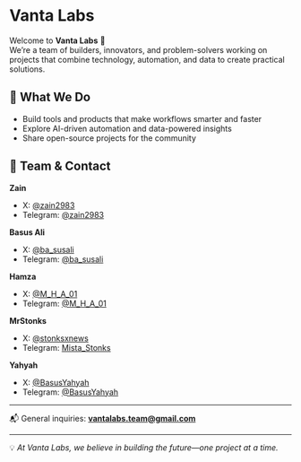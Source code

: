 # Vanta Labs

Welcome to **Vanta Labs** 🚀  
We’re a team of builders, innovators, and problem-solvers working on projects that combine technology, automation, and data to create practical solutions.  

## 🌟 What We Do
- Build tools and products that make workflows smarter and faster  
- Explore AI-driven automation and data-powered insights  
- Share open-source projects for the community  

## 👥 Team & Contact

**Zain**  
- X: [@zain2983](https://x.com/zain2983)  
- Telegram: [@zain2983](https://t.me/zain2983)  

**Basus Ali**  
- X: [@ba_susali](https://x.com/ba_susali)  
- Telegram: [@ba_susali](https://t.me/Basusalee)  

**Hamza**  
- X: [@M_H_A_01](https://x.com/M_H_A_01)  
- Telegram: [@M_H_A_01](https://t.me/hamza_the_great)  

**MrStonks**  
- X: [@stonksxnews](https://x.com/stonksxnews)  
- Telegram: [Mista_Stonks](https://t.me/Mista_Stonks)  

**Yahyah**  
- X: [@BasusYahyah](https://x.com/BasusYahyah)  
- Telegram: [@BasusYahyah](#)  

---

📬 General inquiries: **vantalabs.team@gmail.com**

---

💡 *At Vanta Labs, we believe in building the future—one project at a time.*  
